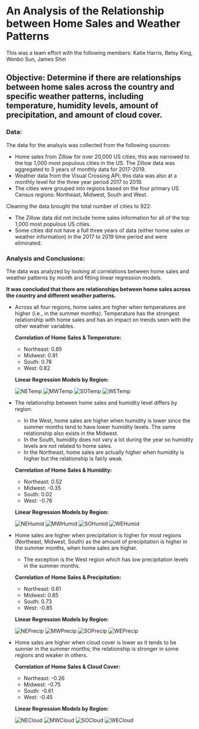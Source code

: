 # An Analysis of the Relationship between Home Sales and Weather Patterns

This was a team effort with the following members:  Katie Harris, Betsy King, Wenbo Sun, James Shin

## Objective:  Determine if there are relationships between home sales across the country and specific weather patterns, including temperature, humidity levels, amount of precipitation, and amount of cloud cover.

### Data:

The data for the analsyis was collected from the following sources:
* Home sales from Zillow for over 20,000 US cities; this was narrowed to the top 1,000 most populous cities in the US.  The Zillow data was aggregated to 3 years of monthly data for 2017-2019.
* Weather data from the Visual Crossing API; this data was also at a monthly level for the three year period 2017 to 2019.
* The cities were grouped into regions based on the four primary US Census regions:  Northeast, Midwest, South and West.

Cleaning the data brought the total number of cities to 922:
*  The Zillow data did not include home sales information for all of the top 1,000 most populous US cities.
*  Some cities did not have a full three years of data (either home sales or weather information) in the 2017 to 2019 time period and were eliminated.



### Analysis and Conclusions:

The data was analyzed by looking at correlations between home sales and weather patterns by month and fitting linear regression models.

**It was concluded that there are relationships between home sales across the country and different weather patterns.**

* Across all four regions, home sales are higher when temperatures are higher (i.e., in the summer months).  Temperature has the strongest relationship with home sales and has an impact on trends seen with the other weather variables.

  **Correlation of Home Sales & Temperature:**
    - Northeast:  0.85
    - Midwest:    0.91
    - South:      0.78
    - West:       0.82

   **Linear Regression Models by Region:**
   
     ![NETemp](https://github.com/bking3372/Home-Sales-and-Weather-Analysis/blob/master/Images/NE_Temp_Sales.png)
     ![MWTemp](https://github.com/bking3372/Home-Sales-and-Weather-Analysis/blob/master/Images/MW_Temp_Sales.png)
     ![SOTemp](https://github.com/bking3372/Home-Sales-and-Weather-Analysis/blob/master/Images/SO_Temp_Sales.png)
     ![WETemp](https://github.com/bking3372/Home-Sales-and-Weather-Analysis/blob/master/Images/WE_Temp_Sales.png)

* The relationship between home sales and humidity level differs by region:
  -  In the West, home sales are higher when humidity is lower since the summer months tend to have lower humidity levels.  The same relationship also exists in the Midwest.
  -  In the South, humidity does not vary a lot during the year so humidity levels are not related to home sales.
  -  In the Northeast, home sales are actually higher when humidity is higher but the relationship is fairly weak.

  **Correlation of Home Sales & Humidity:**
    - Northeast:   0.52
    - Midwest:    -0.35
    - South:       0.02
    - West:       -0.76

   **Linear Regression Models by Region:**
   
     ![NEHumid](https://github.com/bking3372/Home-Sales-and-Weather-Analysis/blob/master/Images/NE_Humid_Sales.png)
     ![MWHumid](https://github.com/bking3372/Home-Sales-and-Weather-Analysis/blob/master/Images/MW_Humid_Sales.png)
     ![SOHumid](https://github.com/bking3372/Home-Sales-and-Weather-Analysis/blob/master/Images/SO_Humid_Sales.png)
     ![WEHumid](https://github.com/bking3372/Home-Sales-and-Weather-Analysis/blob/master/Images/WE_Humid_Sales.png)

* Home sales are higher when precipitation is higher for most regions (Northeast, Midwest, South) as the amount of precipitation is higher in the summer months, when home sales are higher.
  -  The exception is the West region which has low precipitation levels in the summer months.

   **Correlation of Home Sales & Precipitation:**
     - Northeast:   0.61
     - Midwest:     0.85
     - South:       0.73
     - West:       -0.85

   **Linear Regression Models by Region:**
   
     ![NEPrecip](https://github.com/bking3372/Home-Sales-and-Weather-Analysis/blob/master/Images/NE_Precip_Sales.png)
     ![MWPrecip](https://github.com/bking3372/Home-Sales-and-Weather-Analysis/blob/master/Images/MW_Precip_Sales.png)
     ![SOPrecip](https://github.com/bking3372/Home-Sales-and-Weather-Analysis/blob/master/Images/SO_Precip_Sales.png)
     ![WEPrecip](https://github.com/bking3372/Home-Sales-and-Weather-Analysis/blob/master/Images/WE_Precip_Sales.png)

* Home sales are higher when cloud cover is lower as it tends to be sunnier in the summer months; the relationship is stronger in some regions and weaker in others.

   **Correlation of Home Sales & Cloud Cover:**
     - Northeast:  -0.26
     - Midwest:    -0.75
     - South:      -0.61
     - West:       -0.45

   **Linear Regression Models by Region:**
   
     ![NECloud](https://github.com/bking3372/Home-Sales-and-Weather-Analysis/blob/master/Images/NE_Cloud_Sales.png)
     ![MWCloud](https://github.com/bking3372/Home-Sales-and-Weather-Analysis/blob/master/Images/MW_Cloud_Sales.png)
     ![SOCloud](https://github.com/bking3372/Home-Sales-and-Weather-Analysis/blob/master/Images/SO_Cloud_Sales.png)
     ![WECloud](https://github.com/bking3372/Home-Sales-and-Weather-Analysis/blob/master/Images/WE_Cloud_Sales.png)
